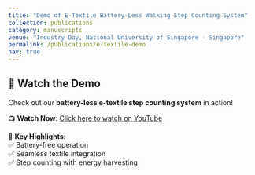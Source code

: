 ```yaml
---
title: "Demo of E-Textile Battery-Less Walking Step Counting System"
collection: publications
category: manuscripts
venue: "Industry Day, National University of Singapore - Singapore"
permalink: /publications/e-textile-demo
nav: true
---
```


## 🎥 Watch the Demo  
Check out our **battery-less e-textile step counting system** in action!  

📺 **Watch Now**: [Click here to watch on YouTube](https://www.youtube.com/watch?v=TVmZA9vIDyw)  

🚀 **Key Highlights**:  
✅ Battery-free operation  
✅ Seamless textile integration  
✅ Step counting with energy harvesting  
